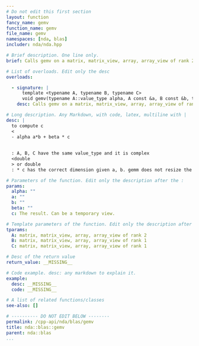 ```yaml
---
# Do not edit this first section
layout: function
fancy_name: gemv
function_name: gemv
file_name: gemv
namespaces: [nda, blas]
includer: nda/nda.hpp

# Brief description. One line only.
brief: Calls gemv on a matrix, matrix_view, array, array_view of rank 2

# List of overloads. Edit only the desc
overloads:

  - signature: |
      template <typename A, typename B, typename C> 
      void gemv(typename A::value_type alpha, A const &a, B const &b, typename A::value_type beta, C &&c)
    desc: Calls gemv on a matrix, matrix_view, array, array_view of rank 2

# Long description. Any Markdown, with code, latex, multiline with |
desc: |
  to compute c
  <
  - alpha a*b + beta * c
  
  
  : A, B, C have the same value_type and it is complex
  <double
  > or double 
  : * c has the correct dimension given a, b. gemm does not resize the object,

# Parameters of the function. Edit only the description after the :
params:
  alpha: ""
  a: ""
  b: ""
  beta: ""
  c: The result. Can be a temporary view.

# Template parameters of the function. Edit only the description after the :
tparams:
  A: matrix, matrix_view, array, array_view of rank 2
  B: matrix, matrix_view, array, array_view of rank 1
  C: matrix, matrix_view, array, array_view of rank 1

# Desc of the return value
return_value: __MISSING__

# Code example. desc: any markdown to explain it.
example:
  desc: __MISSING__
  code: __MISSING__

# A list of related functions/classes
see-also: []

# ---------- DO NOT EDIT BELOW --------
permalink: /cpp-api/nda/blas/gemv
title: nda::blas::gemv
parent: nda::blas
...
```


